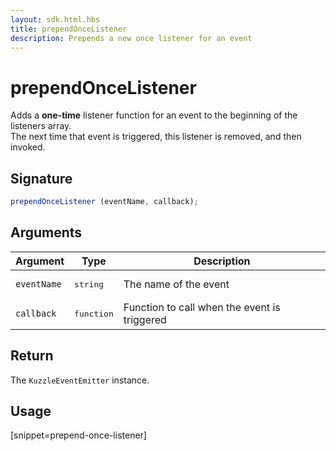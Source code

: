 ```yaml
---
layout: sdk.html.hbs
title: prependOnceListener
description: Prepends a new once listener for an event
---
```


# prependOnceListener

Adds a **one-time** listener function for an event to the beginning of the listeners array.  
The next time that event is triggered, this listener is removed, and then invoked.

## Signature

```js
prependOnceListener (eventName, callback);
```

## Arguments

| Argument   | Type     | Description      |
| ---------- | -------- | -------- |
| `eventName`    | <pre>string</pre> | The name of the event |
| `callback` | <pre>function</pre> | Function to call when the event is triggered     |

## Return

The `KuzzleEventEmitter` instance.

## Usage

[snippet=prepend-once-listener]

